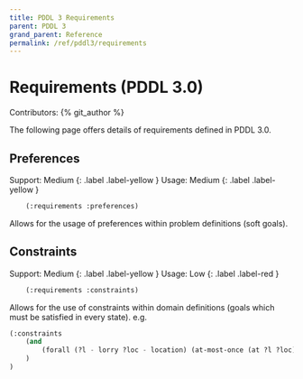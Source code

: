 ```yaml
---
title: PDDL 3 Requirements
parent: PDDL 3
grand_parent: Reference
permalink: /ref/pddl3/requirements
---
```

# Requirements (PDDL 3.0)

Contributors: {% git_author %}

The following page offers details of requirements defined in PDDL 3.0.

## Preferences

Support: Medium
{: .label .label-yellow }
Usage: Medium
{: .label .label-yellow }

```cl
    (:requirements :preferences)
```

Allows for the usage of preferences within problem definitions (soft goals).

## Constraints

Support: Medium
{: .label .label-yellow }
Usage: Low
{: .label .label-red }

```cl
    (:requirements :constraints)
```

Allows for the use of constraints within domain definitions (goals which must be satisfied in every state). e.g.

```cl
(:constraints
    (and
        (forall (?l - lorry ?loc - location) (at-most-once (at ?l ?loc)))
    )
)
```